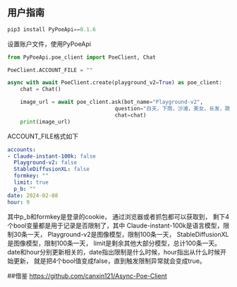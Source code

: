 ## 用户指南

```python
pip3 install PyPoeApi==0.1.6
```

设置账户文件，使用PyPoeApi
```python
from PyPoeApi.poe_client import PoeClient, Chat

PoeClient.ACCOUNT_FILE = ""

async with await PoeClient.create(playground_v2=True) as poe_client:
    chat = Chat()

    image_url = await poe_client.ask(bot_name="Playground-v2",
                                  question="白天，下雨，沙滩，美女，长发，跳舞",
                                  chat=chat)
    print(image_url)

```
ACCOUNT_FILE格式如下
```yaml
accounts:
- Claude-instant-100k: false
  Playground-v2: false
  StableDiffusionXL: false
  formkey: ""
  limit: true
  p_b: ""
date: 2024-02-08
hour: 9
```
其中p_b和formkey是登录的cookie，
通过浏览器或者抓包都可以获取到，
剩下4个bool变量都是用于记录是否限制了，其中
Claude-instant-100k是语言模型，限制30条一天，
Playground-v2是图像模型，限制100条一天，
StableDiffusionXL是图像模型，限制100条一天，
limit是剩余其他大部分模型，总计100条一天。
date和hour分别更新相关的，date指出限制是什么时候，hour指出从什么时候开始更新，
就是把4个bool值变成false，直到触发限制异常就会变成true。

##借鉴
https://github.com/canxin121/Async-Poe-Client